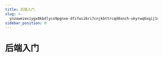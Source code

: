 ```yaml
---
title: 后端入门
slug: >-
  ynzowezexiygx0kbdlyco9pgnxe-dfifwii6ri7cnjkbttrcqd8xnch-ukyrwq6xqij1snkjcdscc2thn4c-ukyrwq
sidebar_position: 0
---
```



# 后端入门

